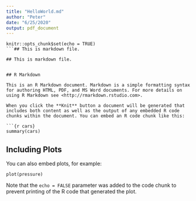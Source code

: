 ```yaml
---
title: "HelloWorld.md"
author: "Peter"
date: "6/25/2020"
output: pdf_document
---
```


```{r setup, include=FALSE}
knitr::opts_chunk$set(echo = TRUE)
```## This is markdown file.

## This is markdown file.


## R Markdown

This is an R Markdown document. Markdown is a simple formatting syntax for authoring HTML, PDF, and MS Word documents. For more details on using R Markdown see <http://rmarkdown.rstudio.com>.

When you click the **Knit** button a document will be generated that includes both content as well as the output of any embedded R code chunks within the document. You can embed an R code chunk like this:

```{r cars}
summary(cars)
```

## Including Plots

You can also embed plots, for example:

```{r pressure, echo=FALSE}
plot(pressure)
```

Note that the `echo = FALSE` parameter was added to the code chunk to prevent printing of the R code that generated the plot.

